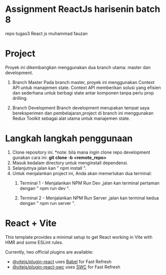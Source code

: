 # Assignment ReactJs harisenin batch 8
repo tugas3 React js muhammad fauzan 

# Project 
Proyek ini dikembangkan menggunakan dua branch utama: master dan development.

1. Branch Master
Pada branch master, proyek ini menggunakan Context API untuk manajemen state. Context API memberikan solusi yang efisien dan sederhana untuk berbagi state antar komponen tanpa perlu prop drilling.

2. Branch Development
Branch development merupakan tempat saya bereksperimen dan pembelajaran,project di branch ini menggunakan Redux Toolkit sebagai alat utama untuk manajemen state.

# Langkah langkah penggunaan 
1. Clone repository ini.
   *note:
      bila mana ingin clone repo development gunakan cara ini: **git clone -b <branch> <remote_repo>**
3. Masuk kedalam directory untuk menginstall dependensi.
4. Selanjutnya jalan kan "  npm install ".
5. Untuk menjalankan project ini, Anda akan memerlukan dua terminal:
   1. Terminal 1 - Menjalankan NPM Run Dev
   ,jalan kan terminal pertaman dengan " npm run dev ".

   2. Terminal 2 - Menjalankan NPM Run Server
   ,jalan kan terminal kedua dengan " npm run server ".

# React + Vite

This template provides a minimal setup to get React working in Vite with HMR and some ESLint rules.

Currently, two official plugins are available:

- [@vitejs/plugin-react](https://github.com/vitejs/vite-plugin-react/blob/main/packages/plugin-react/README.md) uses [Babel](https://babeljs.io/) for Fast Refresh
- [@vitejs/plugin-react-swc](https://github.com/vitejs/vite-plugin-react-swc) uses [SWC](https://swc.rs/) for Fast Refresh

